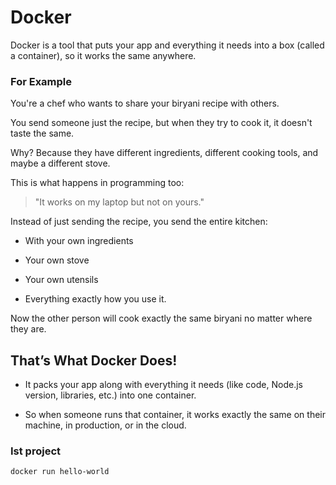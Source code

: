 # Docker

Docker is a tool that puts your app and everything it needs into a box (called a container), so it works the same anywhere.

### For Example

You're a chef who wants to share your biryani recipe with others.

You send someone just the recipe, but when they try to cook it, it doesn't taste the same.

Why? Because they have different ingredients, different cooking tools, and maybe a different stove.

This is what happens in programming too:

> "It works on my laptop but not on yours."

Instead of just sending the recipe, you send the entire kitchen:

- With your own ingredients 

- Your own stove 

- Your own utensils 

- Everything exactly how you use it.

Now the other person will cook exactly the same biryani no matter where they are.
## That’s What Docker Does!
- It packs your app along with everything it needs (like code, Node.js version, libraries, etc.) into one container.

- So when someone runs that container, it works exactly the same on their machine, in production, or in the cloud.

### Ist project 
```
docker run hello-world
```